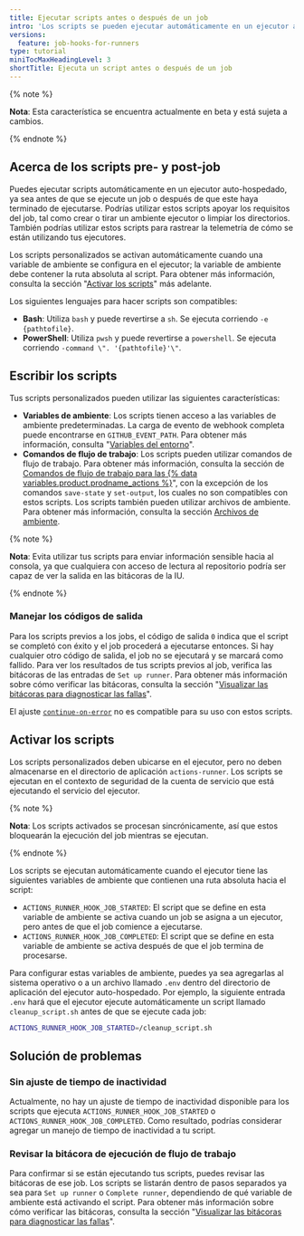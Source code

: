 ```yaml
---
title: Ejecutar scripts antes o después de un job
intro: 'Los scripts se pueden ejecutar automáticamente en un ejecutor auto-hospedado, directamente antes o después de un job.'
versions:
  feature: job-hooks-for-runners
type: tutorial
miniTocMaxHeadingLevel: 3
shortTitle: Ejecuta un script antes o después de un job
---
```


{% note %}

**Nota**: Esta característica se encuentra actualmente en beta y está sujeta a cambios.

{% endnote %}

## Acerca de los scripts pre- y post-job

Puedes ejecutar scripts automáticamente en un ejecutor auto-hospedado, ya sea antes de que se ejecute un job o después de que este haya terminado de ejecutarse. Podrías utilizar estos scripts apoyar los requisitos del job, tal como crear o tirar un ambiente ejecutor o limpiar los directorios. También podrías utilizar estos scripts para rastrear la telemetría de cómo se están utilizando tus ejecutores.

Los scripts personalizados se activan automáticamente cuando una variable de ambiente se configura en el ejecutor; la variable de ambiente debe contener la ruta absoluta al script. Para obtener más información, consulta la sección "[Activar los scripts](#triggering-the-scripts)" más adelante.

Los siguientes lenguajes para hacer scripts son compatibles:

- **Bash**: Utiliza `bash` y puede revertirse a `sh`. Se ejecuta corriendo `-e {pathtofile}`.
- **PowerShell**: Utiliza `pwsh` y puede revertirse a `powershell`. Se ejecuta corriendo `-command \". '{pathtofile}'\"`.

## Escribir los scripts

Tus scripts personalizados pueden utilizar las siguientes características:

- **Variables de ambiente**: Los scripts tienen acceso a las variables de ambiente predeterminadas. La carga de evento de webhook completa puede encontrarse en `GITHUB_EVENT_PATH`. Para obtener más información, consulta "[Variables del entorno](/actions/learn-github-actions/environment-variables#default-environment-variables)".
- **Comandos de flujo de trabajo**: Los scripts pueden utilizar comandos de flujo de trabajo. Para obtener más información, consulta la sección de [Comandos de flujo de trabajo para las {% data variables.product.prodname_actions %}](/actions/using-workflows/workflow-commands-for-github-actions)", con la excepción de los comandos `save-state` y `set-output`, los cuales no son compatibles con estos scripts. Los scripts también pueden utilizar archivos de ambiente. Para obtener más información, consulta la sección [Archivos de ambiente](/actions/using-workflows/workflow-commands-for-github-actions#environment-files).

{% note %}

**Nota**: Evita utilizar tus scripts para enviar información sensible hacia al consola, ya que cualquiera con acceso de lectura al repositorio podría ser capaz de ver la salida en las bitácoras de la IU.

{% endnote %}

### Manejar los códigos de salida

Para los scripts previos a los jobs, el código de salida `0` indica que el script se completó con éxito y el job procederá a ejecutarse entonces. Si hay cualquier otro código de salida, el job no se ejecutará y se marcará como fallido. Para ver los resultados de tus scripts previos al job, verifica las bitácoras de las entradas de `Set up runner`. Para obtener más información sobre cómo verificar las bitácoras, consulta la sección "[Visualizar las bitácoras para diagnosticar las fallas](/actions/monitoring-and-troubleshooting-workflows/using-workflow-run-logs#viewing-logs-to-diagnose-failures)".

El ajuste [`continue-on-error`](/actions/using-workflows/workflow-syntax-for-github-actions#jobsjob_idcontinue-on-error) no es compatible para su uso con estos scripts.

## Activar los scripts

Los scripts personalizados deben ubicarse en el ejecutor, pero no deben almacenarse en el directorio de aplicación `actions-runner`. Los scripts se ejecutan en el contexto de seguridad de la cuenta de servicio que está ejecutando el servicio del ejecutor.

{% note %}

**Nota**: Los scripts activados se procesan sincrónicamente, así que estos bloquearán la ejecución del job mientras se ejecutan.

{% endnote %}

Los scripts se ejecutan automáticamente cuando el ejecutor tiene las siguientes variables de ambiente que contienen una ruta absoluta hacia el script:
- `ACTIONS_RUNNER_HOOK_JOB_STARTED`: El script que se define en esta variable de ambiente se activa cuando un job se asigna a un ejecutor, pero antes de que el job comience a ejecutarse.
- `ACTIONS_RUNNER_HOOK_JOB_COMPLETED`: El script que se define en esta variable de ambiente se activa después de que el job termina de procesarse.

Para configurar estas variables de ambiente, puedes ya sea agregarlas al sistema operativo o a un archivo llamado `.env` dentro del directorio de aplicación del ejecutor auto-hospedado. Por ejemplo, la siguiente entrada `.env` hará que el ejecutor ejecute automáticamente un script llamado `cleanup_script.sh` antes de que se ejecute cada job:

```bash
ACTIONS_RUNNER_HOOK_JOB_STARTED=/cleanup_script.sh
```

## Solución de problemas


### Sin ajuste de tiempo de inactividad

Actualmente, no hay un ajuste de tiempo de inactividad disponible para los scripts que ejecuta `ACTIONS_RUNNER_HOOK_JOB_STARTED` o `ACTIONS_RUNNER_HOOK_JOB_COMPLETED`. Como resultado, podrías considerar agregar un manejo de tiempo de inactividad a tu script.

### Revisar la bitácora de ejecución de flujo de trabajo

Para confirmar si se están ejecutando tus scripts, puedes revisar las bitácoras de ese job. Los scripts se listarán dentro de pasos separados ya sea para `Set up runner` o `Complete runner`, dependiendo de qué variable de ambiente está activando el script. Para obtener más información sobre cómo verificar las bitácoras, consulta la sección "[Visualizar las bitácoras para diagnosticar las fallas](/actions/monitoring-and-troubleshooting-workflows/using-workflow-run-logs#viewing-logs-to-diagnose-failures)".
